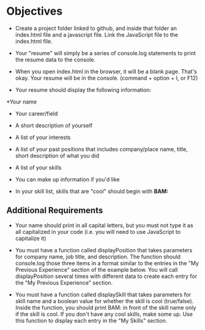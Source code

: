 # Objectives

- Create a project folder linked to github, and inside that folder an index.html file and a javascript file. Link the JavaScript file to the index.html file.

- Your "resume" will simply be a series of console.log statements to print the resume data to the console.

- When you open index.html in the browser, it will be a blank page. That's okay. Your resume will be in the console. (command + option + I, or F12)

- Your resume should display the following information:

\*Your name

- Your career/field

- A short description of yourself

- A list of your interests

- A list of your past positions that includes company/place name, title, short description of what you did

- A list of your skills

- You can make up information if you'd like

- In your skill list, skills that are "cool" should begin with **BAM:**

## Additional Requirements

- Your name should print in all capital letters, but you must not type it as all capitalized in your code (i.e. you will need to use JavaScript to capitalize it)

- You must have a function called displayPosition that takes parameters for company name, job title, and description. The function should console.log those three items in a format similar to the entries in the "My Previous Experience" section of the example below. You will call displayPosition several times with different data to create each entry for the "My Previous Experience" section.

- You must have a function called displaySkill that takes parameters for skill name and a boolean value for whether the skill is cool (true/false). Inside the function, you should print BAM: in front of the skill name only if the skill is cool. If you don't have any cool skills, make some up. Use this function to display each entry in the "My Skills" section.
